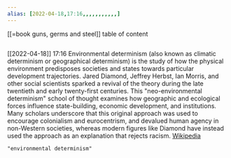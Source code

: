 ```yaml
---
alias: [2022-04-18,17:16,,,,,,,,,,,]
---
```

[[=book guns, germs and steel]]
table of content
```toc
```

[[2022-04-18]] 17:16
Environmental determinism (also known as climatic determinism or geographical determinism) is the study of how the physical environment predisposes societies and states towards particular development trajectories. Jared Diamond, Jeffrey Herbst, Ian Morris, and other social scientists sparked a revival of the theory during the late twentieth and early twenty-first centuries. This "neo-environmental determinism" school of thought examines how geographic and ecological forces influence state-building, economic development, and institutions. Many scholars underscore that this original approach was used to encourage colonialism and eurocentrism, and devalued human agency in non-Western societies, whereas modern figures like Diamond have instead used the approach as an explanation that rejects racism.
[Wikipedia](https://en.wikipedia.org/wiki/Environmental%20determinism)
```query
"environmental determinism"
```